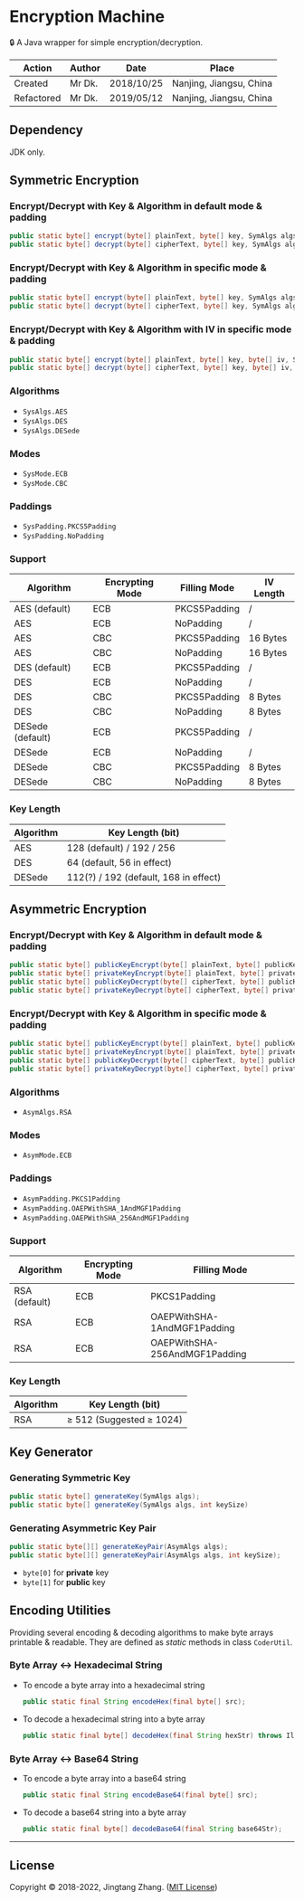 # Encryption Machine

🔒 A Java wrapper for simple encryption/decryption.

| Action     | Author | Date       | Place                   |
| ---------- | ------ | ---------- | ----------------------- |
| Created    | Mr Dk. | 2018/10/25 | Nanjing, Jiangsu, China |
| Refactored | Mr Dk. | 2019/05/12 | Nanjing, Jiangsu, China |

## Dependency

JDK only.

## Symmetric Encryption

### Encrypt/Decrypt with **Key** & **Algorithm** in default mode & padding

```java
public static byte[] encrypt(byte[] plainText, byte[] key, SymAlgs algs);
public static byte[] decrypt(byte[] cipherText, byte[] key, SymAlgs algs);
```

### Encrypt/Decrypt with **Key** & **Algorithm** in specific **mode** & **padding**

```java
public static byte[] encrypt(byte[] plainText, byte[] key, SymAlgs algs, SymMode mode, SymPadding padd);
public static byte[] decrypt(byte[] cipherText, byte[] key, SymAlgs algs, SymMode mode, SymPadding padd);
```

### Encrypt/Decrypt with **Key** & **Algorithm** with **IV** in specific **mode** & **padding**

```java
public static byte[] encrypt(byte[] plainText, byte[] key, byte[] iv, SymAlgs algs, SymMode mode, SymPadding padd);
public static byte[] decrypt(byte[] cipherText, byte[] key, byte[] iv, SymAlgs algs, SymMode mode, SymPadding padd);
```

### Algorithms

- `SysAlgs.AES`
- `SysAlgs.DES`
- `SysAlgs.DESede`

### Modes

- `SysMode.ECB`
- `SysMode.CBC`

### Paddings

- `SysPadding.PKCS5Padding`
- `SysPadding.NoPadding`

### Support

| Algorithm        | Encrypting Mode | Filling Mode | IV Length |
| ---------------- | --------------- | ------------ | --------- |
| AES (default)    | ECB             | PKCS5Padding | /         |
| AES              | ECB             | NoPadding    | /         |
| AES              | CBC             | PKCS5Padding | 16 Bytes  |
| AES              | CBC             | NoPadding    | 16 Bytes  |
| DES (default)    | ECB             | PKCS5Padding | /         |
| DES              | ECB             | NoPadding    | /         |
| DES              | CBC             | PKCS5Padding | 8 Bytes   |
| DES              | CBC             | NoPadding    | 8 Bytes   |
| DESede (default) | ECB             | PKCS5Padding | /         |
| DESede           | ECB             | NoPadding    | /         |
| DESede           | CBC             | PKCS5Padding | 8 Bytes   |
| DESede           | CBC             | NoPadding    | 8 Bytes   |

### Key Length

| Algorithm | Key Length (bit)                      |
| --------- | ------------------------------------- |
| AES       | 128 (default) / 192 / 256             |
| DES       | 64 (default, 56 in effect)            |
| DESede    | 112(?) / 192 (default, 168 in effect) |

## Asymmetric Encryption

### Encrypt/Decrypt with **Key** & **Algorithm** in default **mode** & **padding**

```java
public static byte[] publicKeyEncrypt(byte[] plainText, byte[] publicKey, AsymAlgs algs);
public static byte[] privateKeyEncrypt(byte[] plainText, byte[] privateKey, AsymAlgs algs)
public static byte[] publicKeyDecrypt(byte[] cipherText, byte[] publicKey, AsymAlgs algs)
public static byte[] privateKeyDecrypt(byte[] cipherText, byte[] privateKey, AsymAlgs algs);
```

### Encrypt/Decrypt with **Key** & **Algorithm** in specific **mode** & **padding**

```java
public static byte[] publicKeyEncrypt(byte[] plainText, byte[] publicKey, AsymAlgs algs, AsymMode mode, AsymPadding padd);
public static byte[] privateKeyEncrypt(byte[] plainText, byte[] privateKey, AsymAlgs algs, AsymMode mode, AsymPadding padd);
public static byte[] publicKeyDecrypt(byte[] cipherText, byte[] publicKey, AsymAlgs algs, AsymMode mode, AsymPadding padd);
public static byte[] privateKeyDecrypt(byte[] cipherText, byte[] privateKey, AsymAlgs algs, AsymMode mode, AsymPadding padd);
```

### Algorithms

- `AsymAlgs.RSA`

### Modes

- `AsymMode.ECB`

### Paddings

- `AsymPadding.PKCS1Padding`
- `AsymPadding.OAEPWithSHA_1AndMGF1Padding`
- `AsymPadding.OAEPWithSHA_256AndMGF1Padding`

### Support

| Algorithm     | Encrypting Mode | Filling Mode                  |
| ------------- | --------------- | ----------------------------- |
| RSA (default) | ECB             | PKCS1Padding                  |
| RSA           | ECB             | OAEPWithSHA-1AndMGF1Padding   |
| RSA           | ECB             | OAEPWithSHA-256AndMGF1Padding |

### Key Length

| Algorithm | Key Length (bit)         |
| --------- | ------------------------ |
| RSA       | ≥ 512 (Suggested ≥ 1024) |

## Key Generator

### Generating Symmetric Key

```java
public static byte[] generateKey(SymAlgs algs);
public static byte[] generateKey(SymAlgs algs, int keySize)
```

### Generating Asymmetric Key Pair

```java
public static byte[][] generateKeyPair(AsymAlgs algs);
public static byte[][] generateKeyPair(AsymAlgs algs, int keySize);
```

- `byte[0]` for **private** key
- `byte[1]` for **public** key

## Encoding Utilities

Providing several encoding & decoding algorithms to make byte arrays printable & readable. They are defined as _static_ methods in class `CoderUtil`.

### Byte Array &harr; Hexadecimal String

- To encode a byte array into a hexadecimal string

  ```java
  public static final String encodeHex(final byte[] src);
  ```

- To decode a hexadecimal string into a byte array

  ```java
  public static final byte[] decodeHex(final String hexStr) throws IllegalHexCharacterException;
  ```

### Byte Array &harr; Base64 String

- To encode a byte array into a base64 string

  ```java
  public static final String encodeBase64(final byte[] src);
  ```

- To decode a base64 string into a byte array

  ```java
  public static final byte[] decodeBase64(final String base64Str);
  ```

---

## License

Copyright © 2018-2022, Jingtang Zhang. ([MIT License](LICENSE))
